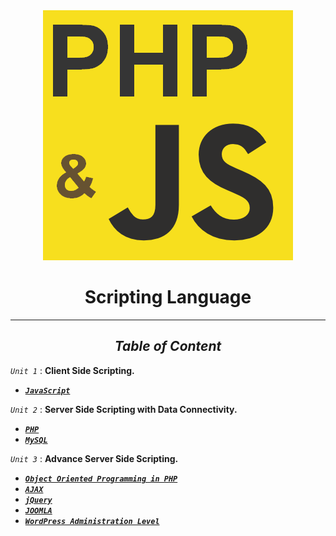 <div align="center">

<img src="php_and_js.png" />
 
 
</div>

<div align="center">

# **Scripting Language**

---------------------------------------

## _**Table of Content**_


</div>

_``Unit 1``_ : **Client Side Scripting.**

* [**_``JavaScript``_**](Unit/Unit1.md) 


_``Unit 2``_ : **Server Side Scripting with Data Connectivity.**


*   [**_``PHP``_**](Unit/Unit-1.md) 
*   [**_``MySQL``_**](Unit/Unit-1.md)

_``Unit 3``_ : **Advance Server Side Scripting.**

*   [**_``Object Oriented Programming in PHP``_**](Unit/Unit-1.md) 
*   [**_``AJAX``_**](Unit/Unit-1.md)
*   [**_``jQuery``_**](Unit/Unit-1.md)
*   [**_``JOOMLA``_**](Unit/Unit-1.md)
*   [**_``WordPress Administration Level``_**](Unit/Unit-1.md)

